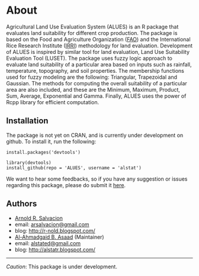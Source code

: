 About
=====
Agricultural Land Use Evaluation System (ALUES) is an R package that evaluates land suitability for
different crop production. The package is based on the Food and Agriculture Organization ([FAO](http://www.fao.org/home/en/)) and the
International Rice Research Institute ([IRRI](http://irri.org/)) methodology for land evaluation. Development of ALUES is
inspired by similar tool for land evaluation, Land Use Suitability Evaluation Tool (LUSET). The package
uses fuzzy logic approach to evaluate land suitability of a particular area based on inputs such as rainfall,
temperature, topography, and soil properties. The membership functions used for fuzzy modeling are the
following: Triangular, Trapezoidal and Gaussian. The methods for computing the overall suitability of a particular area are also included, and these are the Minimum, Maximum, Product, Sum, Average, Exponential and Gamma. Finally, ALUES uses the power of Rcpp library for efficient computation.

## Installation
The package is not yet on CRAN, and is currently under development on github. To install it, run the following:
```{coffee}
install.packages('devtools')

library(devtools)
install_github(repo = 'ALUES', username = 'alstat')
```
We want to hear some feedbacks, so if you have any suggestion or issues regarding this package, please do submit it [here](https://github.com/alstat/ALUES/issues).

## Authors
* [Arnold R. Salvacion](https://github.com/arsalvacion)
 * email: arsalvacion@gmail.com
 * blog: http://r-nold.blogspot.com/
* [Al-Ahmadgaid B. Asaad](https://github.com/alstat) (Maintainer)
 * email: alstated@gmail.com
 * blog: http://alstatr.blogspot.com/

---
*Caution*: This package is under development.
